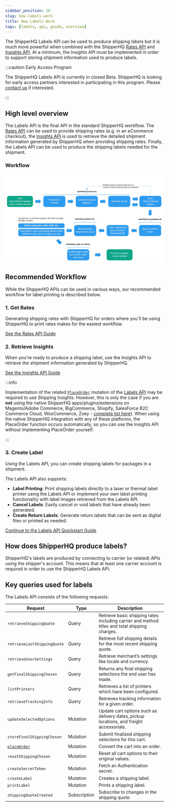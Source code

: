 ```yaml
---
sidebar_position: 10
slug: how-labels-work
title: How Labels Work
tags: [labels, api, guide, overview]
---
```


The ShipperHQ Labels API can be used to produce shipping labels but it is much more powerful when combined with the ShipperHQ [Rates API](../rates/overview.md) and [Insights API](../insights/overview.md). At a minimum, the Insights API must be implemented in order to support storing shipment information used to produce labels.

:::caution Early Access Program

The ShipperHQ Labels API is currently in closed Beta. ShipperHQ is looking for early access partners interested in participating in this program.
Please [contact us](/contact) if interested.

:::

## High level overview

The Labels API is the final API in the standard ShipperHQ workflow. The [Rates API](../rates/overview.md) can be used to provide shipping rates (e.g. in an eCommerce checkout), the [Insights API](../insights/overview.md) is used to retrieve the detailed shipment information generated by ShipperHQ when providing shipping rates. Finally, the Labels API can be used to produce the shipping labels needed for the shipment.

### Workflow
![High Level Workflow](./complete-rate-insight-label-process.jpg)

## Recommended Workflow

While the ShipperHQ APIs can be used in various ways, our recommended workflow for label printing is described below.

### 1. Get Rates

Generating shipping rates with ShipperHQ for orders where you'll be using ShipperHQ to print rates makes for the easiest workflow.

[See the Rates API Guide <i class="fa fa-arrow-right"></i>](../rates/overview.md)

### 2. Retrieve Insights

When you're ready to produce a shipping label, use the Insights API to retrieve the shipment information generated by ShipperHQ.

[See the Insights API Guide <i class="fa fa-arrow-right"></i>](../insights/overview.md)

:::info

Implementation of the related [`PlaceOrder`](../labels/place-order.md) mutation of the [Labels API](../labels/overview.md) may be required to use Shipping Insights. However, this is only the case if you are **not** using the native ShipperHQ apps/plugins/extensions on Magento/Adobe Commerce, BigCommerce, Shopify, SalesForce B2C Commerce Cloud, WooCommerce, Zoey - [complete list here](https://shipperhq.com/pricing)). When using the native ShipperHQ integration with any of these platforms, the PlaceOrder function occurs automatically, so you can use the Insights API without implementing PlaceOrder yourself.

:::

### 3. Create Label

Using the Labels API, you can create shipping labels for packages in a shipment.

The Labels API also supports:
- **Label Printing**: Print shipping labels directly to a laser or thermal label printer using the Labels API or implement your own label printing functionality with label images retrieved from the Labels API.
- **Cancel Labels**: Easily cancel or void labels that have already been generated.
- **Create Return Labels**: Generate return labels that can be sent as digital files or printed as needed.

[Continue to the Labels API Quickstart Guide <i class="fa fa-arrow-right"></i>](quickstart.md)

## How does ShipperHQ produce labels?

ShipperHQ's labels are produced by connecting to carrier (or related) APIs using the shipper's account. This means that at least one carrier account is required in order to use the ShipperHQ Labels API.

## Key queries used for labels
The Labels API consists of the following requests:

| Request | Type                    | Description         |
| ---------------------------|---------------------|---------------------|
| `retrieveShippingQuote`  | Query  |	Retrieve basic shipping rates including carrier and method titles and total shipping charges. |
| `retrieveLastShippingQuote` | Query	| Retrieve full shipping details for the most recent shipping quote. |
| `retrieveUserSettings` | Query |	Retrieve merchant’s settings like locale and currency. |
| `getFinalShippingChosen` | Query |	Returns any final shipping selections the end user has made. |
| `listPrinters` | Query |	Retrieves a list of printers which have been configured. |
| `retrieveTrackingInfo` | Query |	Retrieves tracking information for a given order. |
| `updateSelectedOptions` | Mutation |	Update cart options such as delivery dates, pickup locations, and freight accessorials. |
| `storeFinalShippingChosen` | Mutation |	Submit finalized shipping selections for this cart. |
| [`placeOrder`](place-order.md) | Mutation |	Convert the cart into an order. |
| `resetShippingChosen` | Mutation |	Reset all cart options to their original values. |
| `createSecretToken` | Mutation |	Fetch an Authentication secret. |
| `createLabel` | Mutation |	Creates a shipping label. |
| `printLabel` | Mutation |	Prints a shipping label. |
| `shippingQuoteCreated` | Subscription |	Subscribe to changes in the shipping quote. |
